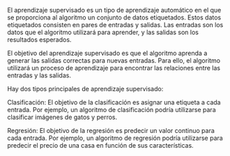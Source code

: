 El aprendizaje supervisado es un tipo de aprendizaje automático en el que se proporciona al algoritmo un conjunto de datos etiquetados. Estos datos etiquetados consisten en pares de entradas y salidas. Las entradas son los datos que el algoritmo utilizará para aprender, y las salidas son los resultados esperados.

El objetivo del aprendizaje supervisado es que el algoritmo aprenda a generar las salidas correctas para nuevas entradas. Para ello, el algoritmo utilizará un proceso de aprendizaje para encontrar las relaciones entre las entradas y las salidas.

Hay dos tipos principales de aprendizaje supervisado:

Clasificación: El objetivo de la clasificación es asignar una etiqueta a cada entrada. Por ejemplo, un algoritmo de clasificación podría utilizarse para clasificar imágenes de gatos y perros.

Regresión: El objetivo de la regresión es predecir un valor continuo para cada entrada. Por ejemplo, un algoritmo de regresión podría utilizarse para predecir el precio de una casa en función de sus características.


